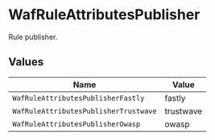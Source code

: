 # WafRuleAttributesPublisher

Rule publisher.


## Values

| Name                                  | Value                                 |
| ------------------------------------- | ------------------------------------- |
| `WafRuleAttributesPublisherFastly`    | fastly                                |
| `WafRuleAttributesPublisherTrustwave` | trustwave                             |
| `WafRuleAttributesPublisherOwasp`     | owasp                                 |